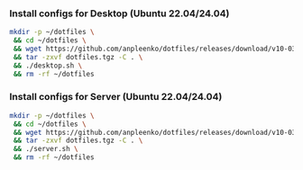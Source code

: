 ### Install configs for Desktop (Ubuntu 22.04/24.04)

```bash
mkdir -p ~/dotfiles \
 && cd ~/dotfiles \
 && wget https://github.com/anpleenko/dotfiles/releases/download/v10-03-2025-10h-46m-44s/dotfiles.tgz \
 && tar -zxvf dotfiles.tgz -C . \
 && ./desktop.sh \
 && rm -rf ~/dotfiles
```

### Install configs for Server (Ubuntu 22.04/24.04)

```bash
mkdir -p ~/dotfiles \
 && cd ~/dotfiles \
 && wget https://github.com/anpleenko/dotfiles/releases/download/v10-03-2025-10h-46m-44s/dotfiles.tgz \
 && tar -zxvf dotfiles.tgz -C . \
 && ./server.sh \
 && rm -rf ~/dotfiles
```
